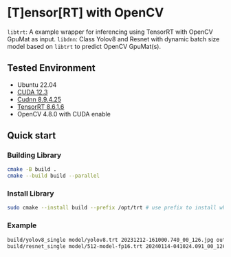 # [**T**]ensor[**RT**] with OpenCV

`libtrt`: A example wrapper for inferencing using TensorRT with OpenCV GpuMat as input.
`libdnn`: Class Yolov8 and Resnet with dynamic batch size model based on `libtrt`
to predict  OpenCV GpuMat(s).

## Tested Environment

- Ubuntu 22.04
- [CUDA 12.3](https://docs.nvidia.com/cuda/cuda-installation-guide-linux/index.html)
- [Cudnn 8.9.4.25](https://developer.nvidia.com/cudnn)
- [TensorRT 8.6.1.6](https://developer.nvidia.com/nvidia-tensorrt-8x-download)
- OpenCV 4.8.0 with CUDA enable

## Quick start

### Building Library

```sh
cmake -B build .
cmake --build build --parallel
```

### Install Library

```sh
sudo cmake --install build --prefix /opt/trt # use prefix to install where you want
```

### Example

```sh
build/yolov8_single model/yolov8.trt 20231212-161000.740_00_126.jpg output.jpg
build/resnet_single model/512-model-fp16.trt 20240114-041024.091_00_126_6_0.jpg output.jpg
```
